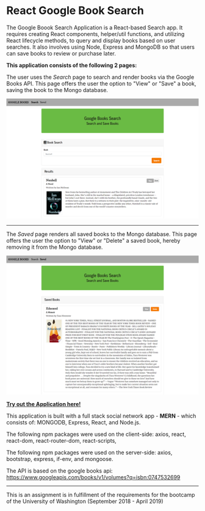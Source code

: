 # React Google Book Search


The Google Boook Search Application is a React-based Search app. It requires creating React components, helper/util functions, and utilizing React lifecycle methods, to query and display books based on user searches. It also involves using Node, Express and MongoDB so that users can save books to review or purchase later.

**This application consists of the following 2 pages:**

The user uses the *Search* page to search and render books via the Google Books API. This page offers the user the option to "View" or "Save" a book, saving the book to the Mongo database.

<img src="https://github.com/Heidijvr/NYT-Books-Search/blob/master/assets/images/search.png" alt Searched Books>

---

The *Saved* page renders all saved books to the Mongo database. This page offers the user the option to "View" or "Delete" a saved book, hereby removing it from the Mongo database.


<img src="https://github.com/Heidijvr/NYT-Books-Search/blob/master/assets/images/saved.png" alt Saved Books>

[**Try out the Application here!**](https://heidijvr-books-search.herokuapp.com/ "Heroku Homepage")

This application is built with a full stack social network app - **MERN** - which consists of: MONGODB, Express, React, and Node.js.

The following npm packages were used on the client-side: axios, react, react-dom, react-router-dom, react-scripts, 

The following npm packages were used on the server-side: axios, bootstrap, express, if-env, and mongoose.

The API is based on the google books api: https://www.googleapis.com/books/v1/volumes?q=isbn:0747532699

---

This is an assignment is in fulfillment of the requirements for the bootcamp of the University of Washington (September 2018 - April 2019)
